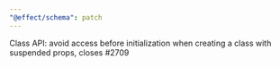 ```yaml
---
"@effect/schema": patch
---
```


Class API: avoid access before initialization when creating a class with suspended props, closes #2709
